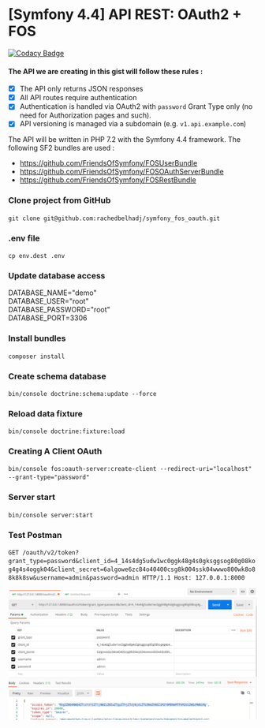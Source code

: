 # [Symfony 4.4] API REST: OAuth2 + FOS

[![Codacy Badge](https://api.codacy.com/project/badge/Grade/764e61ad03e542a89e995e5e3db5d251)](https://app.codacy.com/manual/belhadj.rached/symfony-fos-oauth?utm_source=github.com&utm_medium=referral&utm_content=rachedbelhadj/symfony-fos-oauth&utm_campaign=Badge_Grade_Dashboard)

#### The API we are creating in this gist will follow these rules :

- [x] The API only returns JSON responses
- [x] All API routes require authentication
- [x] Authentication is handled via OAuth2 with `password` Grant Type only (no need for Authorization pages and such).
- [x] API versioning is managed via a subdomain (e.g. `v1.api.example.com`)

The API will be written in PHP 7.2 with the Symfony 4.4 framework. The following SF2 bundles are used :

- https://github.com/FriendsOfSymfony/FOSUserBundle
- https://github.com/FriendsOfSymfony/FOSOAuthServerBundle
- https://github.com/FriendsOfSymfony/FOSRestBundle

### Clone project from GitHub

`git clone git@github.com:rachedbelhadj/symfony_fos_oauth.git`

### .env file

`cp env.dest .env`

### Update database access

DATABASE_NAME="demo"<br/>
DATABASE_USER="root"<br/>
DATABASE_PASSWORD="root"<br/>
DATABASE_PORT=3306<br/>

### Install bundles

`composer install`

### Create schema database

`bin/console doctrine:schema:update --force`

### Reload data fixture

`bin/console doctrine:fixture:load`

### Creating A Client OAuth

`bin/console fos:oauth-server:create-client --redirect-uri="localhost" --grant-type="password"`

### Server start

`bin/console server:start`

### Test Postman

`GET /oauth/v2/token?grant_type=password&client_id=4_14s4dg5udw1wc0ggk48g4s0gksggsog80g08kog4g4s4oggk04&client_secret=6algowe6zc84o40400csg8k004ssk04wwwo800wk8o88k8k8sw&username=admin&password=admin HTTP/1.1
 Host: 127.0.0.1:8000`

![](doc/Postman.png)
